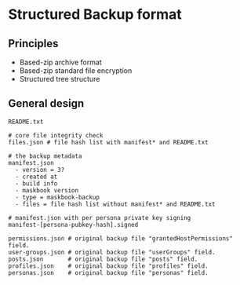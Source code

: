 # Structured Backup format

## Principles

- Based-zip archive format
- Based-zip standard file encryption
- Structured tree structure

## General design

```plain
README.txt

# core file integrity check
files.json # file hash list with manifest* and README.txt

# the backup metadata
manifest.json
  - version = 3?
  - created at
  - build info
  - maskbook version
  - type = maskbook-backup
  - files = file hash list without manifest* and README.txt

# manifest.json with per persona private key signing
manifest-[persona-pubkey-hash].signed

permissions.json # original backup file "grantedHostPermissions" field.
user-groups.json # original backup file "userGroups" field.
posts.json       # original backup file "posts" field.
profiles.json    # original backup file "profiles" field.
personas.json    # original backup file "personas" field.
```
